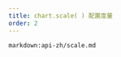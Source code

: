 ```yaml
---
title: chart.scale( ) 配置度量
order: 2
---
```


<!-- ## chart.scale() 配置度量 -->

`markdown:api-zh/scale.md`
